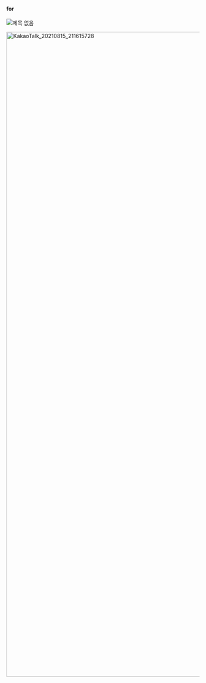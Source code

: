 #### for 

![제목 없음](https://user-images.githubusercontent.com/88473491/129478323-8e03ad01-0145-4a9e-ae74-8a10f25dafbe.png)



<img width="1680" alt="KakaoTalk_20210815_211615728" src="https://user-images.githubusercontent.com/88473491/129478332-cdd0a97f-139e-4aa9-9d70-b5d1664ddcc0.png">

